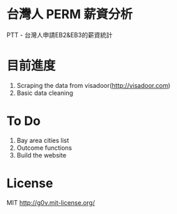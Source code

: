 台灣人 PERM 薪資分析
==================
PTT - 台灣人申請EB2&EB3的薪資統計

目前進度
========
1. Scraping the data from visadoor(http://visadoor.com)
2. Basic data cleaning 

To Do
========
1. Bay area cities list
2. Outcome functions
3. Build the website


License
=======
MIT http://g0v.mit-license.org/